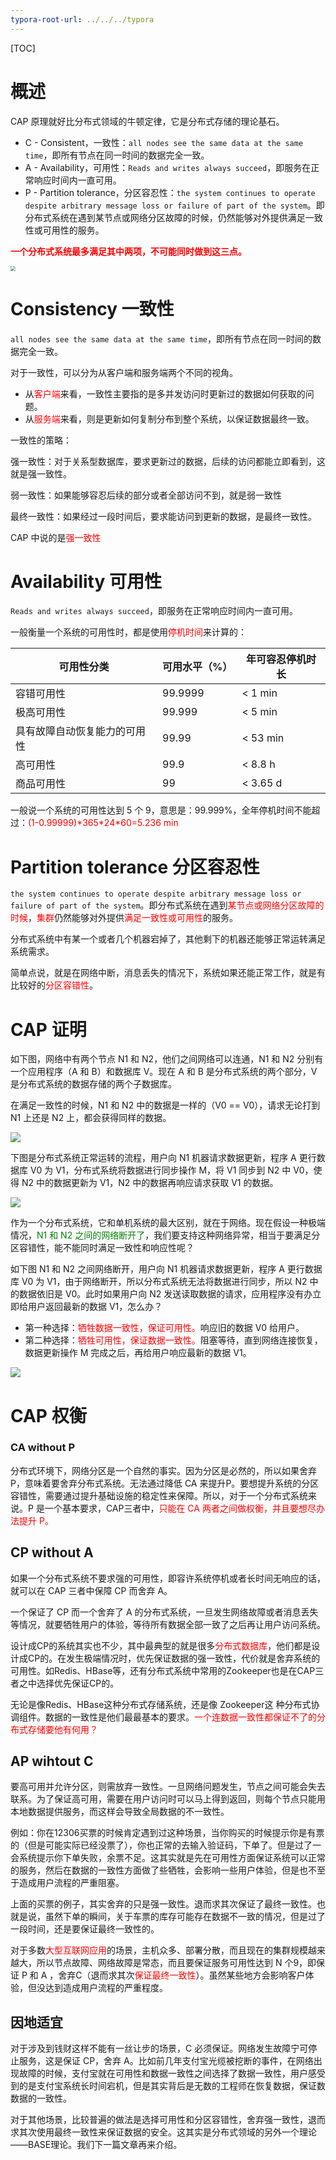 ```yaml
---
typora-root-url: ../../../typora
---
```


[TOC]

# 概述

CAP 原理就好比分布式领域的牛顿定律，它是分布式存储的理论基石。

- C - Consistent，一致性：`all nodes see the same data at the same time`，即所有节点在同一时间的数据完全一致。
- A - Availability，可用性：`Reads and writes always succeed`，即服务在正常响应时间内一直可用。
- P - Partition tolerance，分区容忍性：`the system continues to operate despite arbitrary message loss or failure of part of the system`。即分布式系统在遇到某节点或网络分区故障的时候，仍然能够对外提供满足一致性或可用性的服务。

<font color=red>**一个分布式系统最多满足其中两项，不可能同时做到这三点。**</font>



<img src="/images/distributed/WX20230206-102040.png" style="zoom: 50%;" />





# Consistency 一致性

`all nodes see the same data at the same time`，即所有节点在同一时间的数据完全一致。

对于一致性，可以分为从客户端和服务端两个不同的视角。

- 从<font color=red>客户端</font>来看，一致性主要指的是多并发访问时更新过的数据如何获取的问题。
- 从<font color=red>服务端</font>来看，则是更新如何复制分布到整个系统，以保证数据最终一致。



一致性的策略：

强一致性：对于关系型数据库，要求更新过的数据，后续的访问都能立即看到，这就是强一致性。

弱一致性：如果能够容忍后续的部分或者全部访问不到，就是弱一致性

最终一致性：如果经过一段时间后，要求能访问到更新的数据，是最终一致性。

CAP 中说的是<font color=red>强一致性</font>



# Availability 可用性

`Reads and writes always succeed`，即服务在正常响应时间内一直可用。

一般衡量一个系统的可用性时，都是使用<font color=red>停机时间</font>来计算的：

| 可用性分类                   | 可用水平（%） | 年可容忍停机时长 |
| ---------------------------- | ------------- | ---------------- |
| 容错可用性                   | 99.9999       | < 1 min          |
| 极高可用性                   | 99.999        | < 5 min          |
| 具有故障自动恢复能力的可用性 | 99.99         | < 53 min         |
| 高可用性                     | 99.9          | < 8.8 h          |
| 商品可用性                   | 99            | < 3.65 d         |

一般说一个系统的可用性达到 5 个 9，意思是：99.999%，全年停机时间不能超过：<font color=red>(1-0.99999)*365\*24\*60=5.236 min</font>



# Partition tolerance 分区容忍性

`the system continues to operate despite arbitrary message loss or failure of part of the system`。即分布式系统在遇到<font color=red>某节点或网络分区故障的时候</font>，<font color=red>集群</font>仍然能够对外提供<font color=red>满足一致性或可用性</font>的服务。

分布式系统中有某一个或者几个机器宕掉了，其他剩下的机器还能够正常运转满足系统需求。

简单点说，就是在网络中断，消息丢失的情况下，系统如果还能正常工作，就是有比较好的<font color=red>分区容错性</font>。



# CAP 证明

如下图，网络中有两个节点 N1 和 N2，他们之间网络可以连通，N1 和 N2 分别有一个应用程序（A 和 B）和数据库 V。现在 A 和 B 是分布式系统的两个部分，V 是分布式系统的数据存储的两个子数据库。

在满足一致性的时候，N1 和 N2 中的数据是一样的（V0 == V0），请求无论打到 N1 上还是 N2 上，都会获得同样的数据。

![](/images/distributed/WX20230206-175409.png)

下图是分布式系统正常运转的流程，用户向 N1 机器请求数据更新，程序 A 更行数据库 V0 为 V1，分布式系统将数据进行同步操作 M，将 V1 同步到 N2 中 V0，使得 N2 中的数据更新为 V1，N2 中的数据再响应请求获取 V1 的数据。



![](/images/distributed/WX20230206-195944@2x.png)



作为一个分布式系统，它和单机系统的最大区别，就在于网络。现在假设一种极端情况，<font color=green>N1 和 N2 之间的网络断开了</font>，我们要支持这种网络异常，相当于要满足分区容错性，能不能同时满足一致性和响应性呢？

如下图 N1 和 N2 之间网络断开，用户向 N1 机器请求数据更新，程序 A 更行数据库 V0 为 V1，由于网络断开，所以分布式系统无法将数据进行同步，所以 N2 中的数据依旧是 V0。此时如果用户向 N2 发送读取数据的请求，应用程序没有办立即给用户返回最新的数据 V1，怎么办？

- 第一种选择：<font color=red>牺牲数据一致性，保证可用性。</font>响应旧的数据 V0 给用户。
- 第二种选择：<font color=red>牺牲可用性，保证数据一致性。</font>阻塞等待，直到网络连接恢复，数据更新操作 M 完成之后，再给用户响应最新的数据 V1。



![](/images/distributed/WX20230206-200001@2x.png)





# CAP 权衡



### CA without P

分布式环境下，网络分区是一个自然的事实。因为分区是必然的，所以如果舍弃P，意味着要舍弃分布式系统。无法通过降低 CA 来提升P。要想提升系统的分区容错性，需要通过提升基础设施的稳定性来保障。所以，对于一个分布式系统来说。P 是一个基本要求，CAP三者中，<font color=red>只能在 CA 两者之间做权衡，并且要想尽办法提升 P。</font>



## CP without A

如果一个分布式系统不要求强的可用性，即容许系统停机或者长时间无响应的话，就可以在 CAP 三者中保障 CP 而舍弃 A。

一个保证了 CP 而一个舍弃了 A 的分布式系统，一旦发生网络故障或者消息丢失等情况，就要牺牲用户的体验，等待所有数据全部一致了之后再让用户访问系统。



设计成CP的系统其实也不少，其中最典型的就是很多<font color=red>分布式数据库</font>，他们都是设计成CP的。在发生极端情况时，优先保证数据的强一致性，代价就是舍弃系统的可用性。如Redis、HBase等，还有分布式系统中常用的Zookeeper也是在CAP三者之中选择优先保证CP的。

无论是像Redis、HBase这种分布式存储系统，还是像 Zookeeper这 种分布式协调组件。数据的一致性是他们最最基本的要求。<font color=red>一个连数据一致性都保证不了的分布式存储要他有何用？</font>



## AP wihtout C

要高可用并允许分区，则需放弃一致性。一旦网络问题发生，节点之间可能会失去联系。为了保证高可用，需要在用户访问时可以马上得到返回，则每个节点只能用本地数据提供服务，而这样会导致全局数据的不一致性。



例如：你在12306买票的时候肯定遇到过这种场景，当你购买的时候提示你是有票的（但是可能实际已经没票了），你也正常的去输入验证码，下单了。但是过了一会系统提示你下单失败，余票不足。这其实就是先在可用性方面保证系统可以正常的服务，然后在数据的一致性方面做了些牺牲，会影响一些用户体验，但是也不至于造成用户流程的严重阻塞。



上面的买票的例子，其实舍弃的只是强一致性。退而求其次保证了最终一致性。也就是说，虽然下单的瞬间，关于车票的库存可能存在数据不一致的情况，但是过了一段时间，还是要保证最终一致性的。



对于多数<font color=red>大型互联网应用</font>的场景，主机众多、部署分散，而且现在的集群规模越来越大，所以节点故障、网络故障是常态，而且要保证服务可用性达到 N 个9，即保证 P 和 A ，舍弃C（退而求其次<font color=red>保证最终一致性</font>）。虽然某些地方会影响客户体验，但没达到造成用户流程的严重程度。



## 因地适宜

对于涉及到钱财这样不能有一丝让步的场景，C 必须保证。网络发生故障宁可停止服务，这是保证 CP，舍弃 A。比如前几年支付宝光缆被挖断的事件，在网络出现故障的时候，支付宝就在可用性和数据一致性之间选择了数据一致性，用户感受到的是支付宝系统长时间宕机，但是其实背后是无数的工程师在恢复数据，保证数数据的一致性。



对于其他场景，比较普遍的做法是选择可用性和分区容错性，舍弃强一致性，退而求其次使用最终一致性来保证数据的安全。这其实是分布式领域的另外一个理论——BASE理论。我们下一篇文章再来介绍。
